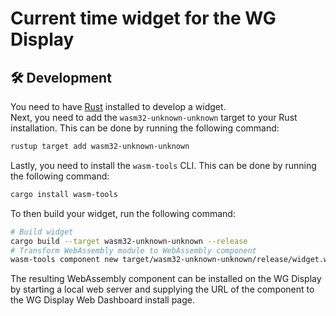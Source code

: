 # Current time widget for the WG Display

## 🛠️ Development

You need to have [Rust](https://www.rust-lang.org/tools/install) installed to develop a widget.  
Next, you need to add the `wasm32-unknown-unknown` target to your Rust installation. This can be done by running the following command:

```bash
rustup target add wasm32-unknown-unknown
```

Lastly, you need to install the `wasm-tools` CLI. This can be done by running the following command:

```bash
cargo install wasm-tools
```

To then build your widget, run the following command:

```bash
# Build widget
cargo build --target wasm32-unknown-unknown --release
# Transform WebAssembly module to WebAssembly component
wasm-tools component new target/wasm32-unknown-unknown/release/widget.wasm -o target/wasm32-unknown-unknown/release/widget.wasm
```

The resulting WebAssembly component can be installed on the WG Display by starting a local web server and supplying the URL of the component to the WG Display Web Dashboard install page.
